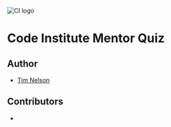 ![CI logo](https://codeinstitute.s3.amazonaws.com/fullstack/ci_logo_small.png)

# Code Institute Mentor Quiz

## Author

- [Tim Nelson](https://github.com/TravelTimN)

## Contributors

- 
